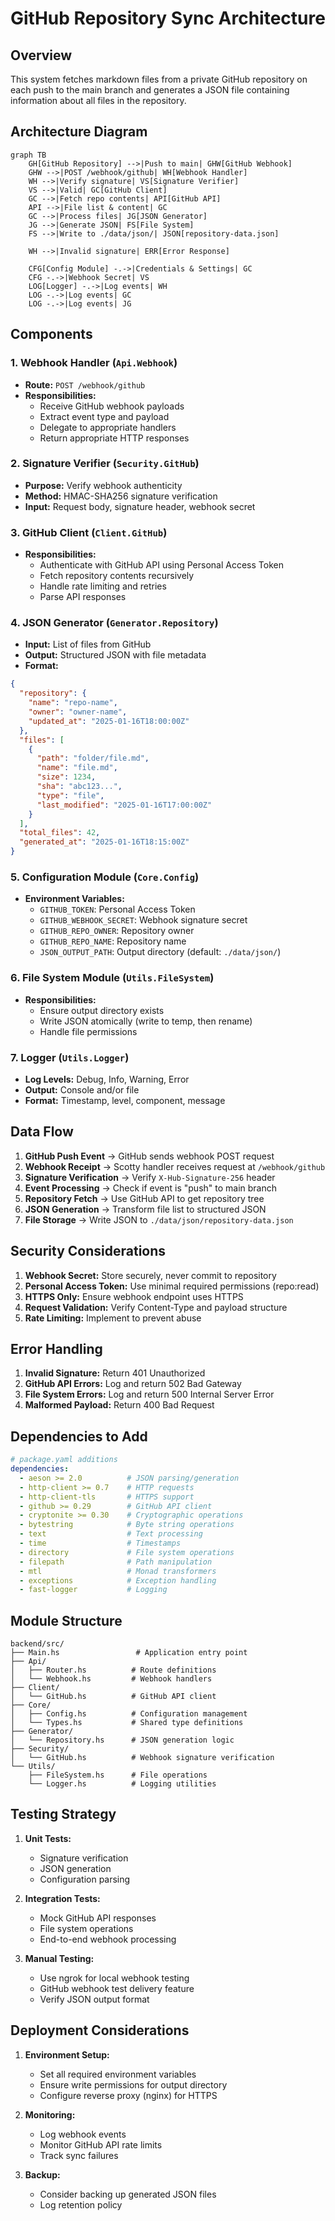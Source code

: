 # GitHub Repository Sync Architecture

## Overview

This system fetches markdown files from a private GitHub repository on each
push to the main branch and generates a JSON file containing information about
all files in the repository.

## Architecture Diagram

```mermaid
graph TB
    GH[GitHub Repository] -->|Push to main| GHW[GitHub Webhook]
    GHW -->|POST /webhook/github| WH[Webhook Handler]
    WH -->|Verify signature| VS[Signature Verifier]
    VS -->|Valid| GC[GitHub Client]
    GC -->|Fetch repo contents| API[GitHub API]
    API -->|File list & content| GC
    GC -->|Process files| JG[JSON Generator]
    JG -->|Generate JSON| FS[File System]
    FS -->|Write to ./data/json/| JSON[repository-data.json]
    
    WH -->|Invalid signature| ERR[Error Response]
    
    CFG[Config Module] -.->|Credentials & Settings| GC
    CFG -.->|Webhook Secret| VS
    LOG[Logger] -.->|Log events| WH
    LOG -.->|Log events| GC
    LOG -.->|Log events| JG
```

## Components

### 1. Webhook Handler (`Api.Webhook`)
- **Route:** `POST /webhook/github`
- **Responsibilities:**
  - Receive GitHub webhook payloads
  - Extract event type and payload
  - Delegate to appropriate handlers
  - Return appropriate HTTP responses

### 2. Signature Verifier (`Security.GitHub`)
- **Purpose:** Verify webhook authenticity
- **Method:** HMAC-SHA256 signature verification
- **Input:** Request body, signature header, webhook secret

### 3. GitHub Client (`Client.GitHub`)
- **Responsibilities:**
  - Authenticate with GitHub API using Personal Access Token
  - Fetch repository contents recursively
  - Handle rate limiting and retries
  - Parse API responses

### 4. JSON Generator (`Generator.Repository`)
- **Input:** List of files from GitHub
- **Output:** Structured JSON with file metadata
- **Format:**
```json
{
  "repository": {
    "name": "repo-name",
    "owner": "owner-name",
    "updated_at": "2025-01-16T18:00:00Z"
  },
  "files": [
    {
      "path": "folder/file.md",
      "name": "file.md",
      "size": 1234,
      "sha": "abc123...",
      "type": "file",
      "last_modified": "2025-01-16T17:00:00Z"
    }
  ],
  "total_files": 42,
  "generated_at": "2025-01-16T18:15:00Z"
}
```

### 5. Configuration Module (`Core.Config`)
- **Environment Variables:**
  - `GITHUB_TOKEN`: Personal Access Token
  - `GITHUB_WEBHOOK_SECRET`: Webhook signature secret
  - `GITHUB_REPO_OWNER`: Repository owner
  - `GITHUB_REPO_NAME`: Repository name
  - `JSON_OUTPUT_PATH`: Output directory (default: `./data/json/`)

### 6. File System Module (`Utils.FileSystem`)
- **Responsibilities:**
  - Ensure output directory exists
  - Write JSON atomically (write to temp, then rename)
  - Handle file permissions

### 7. Logger (`Utils.Logger`)
- **Log Levels:** Debug, Info, Warning, Error
- **Output:** Console and/or file
- **Format:** Timestamp, level, component, message

## Data Flow

1. **GitHub Push Event** → GitHub sends webhook POST request
2. **Webhook Receipt** → Scotty handler receives request at `/webhook/github`
3. **Signature Verification** → Verify `X-Hub-Signature-256` header
4. **Event Processing** → Check if event is "push" to main branch
5. **Repository Fetch** → Use GitHub API to get repository tree
6. **JSON Generation** → Transform file list to structured JSON
7. **File Storage** → Write JSON to `./data/json/repository-data.json`

## Security Considerations

1. **Webhook Secret:** Store securely, never commit to repository
2. **Personal Access Token:** Use minimal required permissions (repo:read)
3. **HTTPS Only:** Ensure webhook endpoint uses HTTPS
4. **Request Validation:** Verify Content-Type and payload structure
5. **Rate Limiting:** Implement to prevent abuse

## Error Handling

1. **Invalid Signature:** Return 401 Unauthorized
2. **GitHub API Errors:** Log and return 502 Bad Gateway
3. **File System Errors:** Log and return 500 Internal Server Error
4. **Malformed Payload:** Return 400 Bad Request

## Dependencies to Add

```yaml
# package.yaml additions
dependencies:
  - aeson >= 2.0          # JSON parsing/generation
  - http-client >= 0.7    # HTTP requests
  - http-client-tls       # HTTPS support
  - github >= 0.29        # GitHub API client
  - cryptonite >= 0.30    # Cryptographic operations
  - bytestring            # Byte string operations
  - text                  # Text processing
  - time                  # Timestamps
  - directory             # File system operations
  - filepath              # Path manipulation
  - mtl                   # Monad transformers
  - exceptions            # Exception handling
  - fast-logger           # Logging
```

## Module Structure

```
backend/src/
├── Main.hs                 # Application entry point
├── Api/
│   ├── Router.hs          # Route definitions
│   └── Webhook.hs         # Webhook handlers
├── Client/
│   └── GitHub.hs          # GitHub API client
├── Core/
│   ├── Config.hs          # Configuration management
│   └── Types.hs           # Shared type definitions
├── Generator/
│   └── Repository.hs      # JSON generation logic
├── Security/
│   └── GitHub.hs          # Webhook signature verification
└── Utils/
    ├── FileSystem.hs      # File operations
    └── Logger.hs          # Logging utilities
```

## Testing Strategy

1. **Unit Tests:**
   - Signature verification
   - JSON generation
   - Configuration parsing

2. **Integration Tests:**
   - Mock GitHub API responses
   - File system operations
   - End-to-end webhook processing

3. **Manual Testing:**
   - Use ngrok for local webhook testing
   - GitHub webhook test delivery feature
   - Verify JSON output format

## Deployment Considerations

1. **Environment Setup:**
   - Set all required environment variables
   - Ensure write permissions for output directory
   - Configure reverse proxy (nginx) for HTTPS

2. **Monitoring:**
   - Log webhook events
   - Monitor GitHub API rate limits
   - Track sync failures

3. **Backup:**
   - Consider backing up generated JSON files
   - Log retention policy
